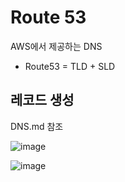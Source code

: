 # Route 53
AWS에서 제공하는 DNS
- Route53 = TLD + SLD

## 레코드 생성
DNS.md 참조

![image](https://github.com/hana2set/study/assets/97689567/5c52ae1c-da31-4a78-9833-92ed00d0ebc8)

![image](https://github.com/hana2set/study/assets/97689567/3d687760-af3e-4554-9d24-8467c49f7f6e)